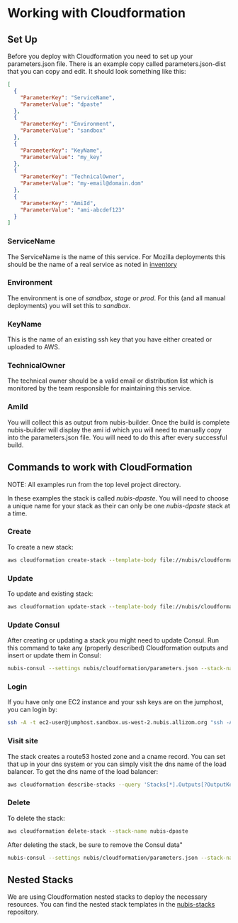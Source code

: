 ﻿# Working with Cloudformation

## Set Up
Before you deploy with Cloudformation you need to set up your parameters.json file. There is an example copy called parameters.json-dist that you can copy and edit. It should look something like this:

```json
[
  {
    "ParameterKey": "ServiceName",
    "ParameterValue": "dpaste"
  },
  {
    "ParameterKey": "Environment",
    "ParameterValue": "sandbox"
  },
  {
    "ParameterKey": "KeyName",
    "ParameterValue": "my_key"
  },
  {
    "ParameterKey": "TechnicalOwner",
    "ParameterValue": "my-email@domain.dom"
  },
  {
    "ParameterKey": "AmiId",
    "ParameterValue": "ami-abcdef123"
  }
]
```

### ServiceName
The ServiceName is the name of this service. For Mozilla deployments this should be the name of a real service as noted in [inventory](https://inventory.mozilla.org/en-US/core/service/)

### Environment
The environment is one of *sandbox*, *stage* or *prod*. For this (and all manual deployments) you will set this to *sandbox*.

### KeyName
This is the name of an existing ssh key that you have either created or uploaded to AWS.

### TechnicalOwner
The technical owner should be a valid email or distribution list which is monitored by the team responsible for maintaining this service.

### AmiId
You will collect this as output from nubis-builder. Once the build is complete nubis-builder will display the ami id which you will need to manually copy into the parameters.json file. You will need to do this after every successful build.

## Commands to work with CloudFormation
NOTE: All examples run from the top level project directory.

In these examples the stack is called *nubis-dpaste*. You will need to choose a unique name for your stack as their can only be one *nubis-dpaste* stack at a time.

### Create
To create a new stack:
```bash
aws cloudformation create-stack --template-body file://nubis/cloudformation/main.json --parameters file://nubis/cloudformation/parameters.json --stack-name nubis-dpaste
```

### Update
To update and existing stack:
```bash
aws cloudformation update-stack --template-body file://nubis/cloudformation/main.json --parameters file://nubis/cloudformation/parameters.json --stack-name nubis-dpaste
```

### Update Consul
After creating or updating a stack you might need to update Consul. Run this command to take any (properly described) Cloudformation outputs and insert or update them in Consul:
```bash
nubis-consul --settings nubis/cloudformation/parameters.json --stack-name nubis-dpaste get-and-update
```

### Login
If you have only one EC2 instance and your ssh keys are on the jumphost, you can login by:
```bash
ssh -A -t ec2-user@jumphost.sandbox.us-west-2.nubis.allizom.org "ssh -A -t ubuntu@$(nubis-consul --settings nubis/cloudformation/parameters.json --stack-name nubis-dpaste get-ec2-instance-ip)"
```

### Visit site
The stack creates a route53 hosted zone and a cname record. You can set that up in your dns system or you can simply visit the dns name of the load balancer. To get the dns name of the load balancer:
```bash
aws cloudformation describe-stacks --query 'Stacks[*].Outputs[?OutputKey == `ELBDNSName`].OutputValue' --output text --stack-name nubis-dpaste
```

### Delete
To delete the stack:
```bash
aws cloudformation delete-stack --stack-name nubis-dpaste
```

After deleting the stack, be sure to remove the Consul data"
```bash
nubis-consul --settings nubis/cloudformation/parameters.json --stack-name nubis-dpaste delete
```

## Nested Stacks
We are using Cloudformation nested stacks to deploy the necessary resources. You can find the nested stack templates in the [nubis-stacks](https://github.com/Nubisproject/nubis-stacks) repository.
